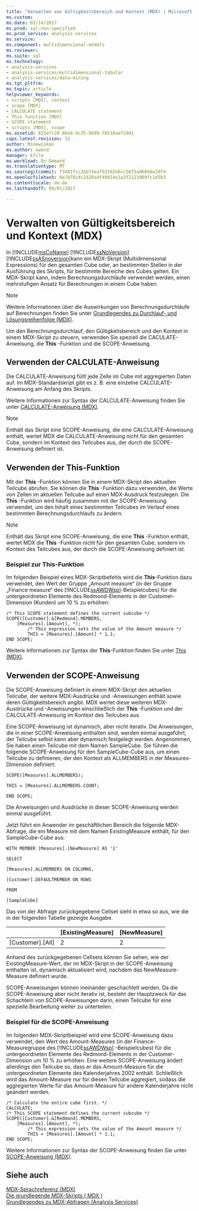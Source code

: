 ```yaml
---
title: "Verwalten von Gültigkeitsbereich und Kontext (MDX) | Microsoft Docs"
ms.custom: 
ms.date: 03/14/2017
ms.prod: sql-non-specified
ms.prod_service: analysis-services
ms.service: 
ms.component: multidimensional-models
ms.reviewer: 
ms.suite: sql
ms.technology:
- analysis-services
- analysis-services/multidimensional-tabular
- analysis-services/data-mining
ms.tgt_pltfrm: 
ms.topic: article
helpviewer_keywords:
- scripts [MDX], context
- scope [MDX]
- CALCULATE statement
- This function [MDX]
- SCOPE statement
- scripts [MDX], scope
ms.assetid: 631e7c20-8be9-4c35-8609-76516aef19d1
caps.latest.revision: 32
author: Minewiskan
ms.author: owend
manager: kfile
ms.workload: On Demand
ms.translationtype: MT
ms.sourcegitcommit: f3481fcc2bb74eaf93182e6cc58f5a06666e10f4
ms.openlocfilehash: 0a7878c4c2420a4f49d14e1a3f2121009fc1d5b3
ms.contentlocale: de-de
ms.lasthandoff: 09/01/2017

---
```

# <a name="managing-scope-and-context-mdx"></a>Verwalten von Gültigkeitsbereich und Kontext (MDX)
  In [!INCLUDE[msCoName](../../../includes/msconame-md.md)] [!INCLUDE[ssNoVersion](../../../includes/ssnoversion-md.md)] [!INCLUDE[ssASnoversion](../../../includes/ssasnoversion-md.md)]kann ein MDX-Skript (Multidimensional Expressions) für den gesamten Cube oder, an bestimmten Stellen in der Ausführung des Skripts, für bestimmte Bereiche des Cubes gelten. Ein MDX-Skript kann, indem Berechnungsdurchläufe verwendet werden, einen mehrstufigen Ansatz für Berechnungen in einem Cube haben.  
  
> [!NOTE]  
>  Weitere Informationen über die Auswirkungen von Berechnungsdurchläufe auf Berechnungen finden Sie unter [Grundlegendes zu Durchlauf- und Lösungsreihenfolge &#40;MDX&#41;](../../../analysis-services/multidimensional-models/mdx/mdx-data-manipulation-understanding-pass-order-and-solve-order.md).  
  
 Um den Berechnungsdurchlauf, den Gültigkeitsbereich und den Kontext in einem MDX-Skript zu steuern, verwenden Sie speziell die CACULATE-Anweisung, die **This** -Funktion und die SCOPE-Anweisung.  
  
## <a name="using-the-calculate-statement"></a>Verwenden der CALCULATE-Anweisung  
 Die CALCULATE-Anweisung füllt jede Zelle im Cube mit aggregierten Daten auf. Im MDX-Standardskript gibt es z. B. eine einzelne CALCULATE-Anweisung am Anfang des Skripts.  
  
 Weitere Informationen zur Syntax der CALCULATE-Anweisung finden Sie unter [CALCULATE-Anweisung &#40;MDX&#41;](../../../mdx/mdx-scripting-calculate.md).  
  
> [!NOTE]  
>  Enthält das Skript eine SCOPE-Anweisung, die eine CALCULATE-Anweisung enthält, wertet MDX die CALCULATE-Anweisung nicht für den gesamten Cube, sondern im Kontext des Teilcubes aus, der durch die SCOPE-Anweisung definiert ist.  
  
## <a name="using-the-this-function"></a>Verwenden der This-Funktion  
 Mit der **This** -Funktion können Sie in einem MDX-Skript den aktuellen Teilcube abrufen. Sie können die **This** -Funktion dazu verwenden, die Werte von Zellen im aktuellen Teilcube auf einen MDX-Ausdruck festzulegen. Die **This** -Funktion wird häufig zusammen mit der SCOPE-Anweisung verwendet, um den Inhalt eines bestimmten Teilcubes im Verlauf eines bestimmten Berechnungsdurchlaufs zu ändern.  
  
> [!NOTE]  
>  Enthält das Skript eine SCOPE-Anweisung, die eine **This** -Funktion enthält, wertet MDX die **This** -Funktion nicht für den gesamten Cube, sondern im Kontext des Teilcubes aus, der durch die SCOPE-Anweisung definiert ist.  
  
### <a name="this-function-example"></a>Beispiel zur This-Funktion  
 Im folgenden Beispiel eines MDX-Skriptbefehls wird die **This**-Funktion dazu verwendet, den Wert der Gruppe „Amount measure“ (in der Gruppe „Finance measure“ des [!INCLUDE[ssAWDWsp](../../../includes/ssawdwsp-md.md)]-Beispielcubes) für die untergeordneten Elemente des Redmond-Elements in der Customer-Dimension (Kunden) um 10 % zu erhöhen:  
  
```  
/* This SCOPE statement defines the current subcube */  
SCOPE([Customer].&[Redmond].MEMBERS,   
    [Measures].[Amount], *);  
        /* This expression sets the value of the Amount measure */  
        THIS = [Measures].[Amount] * 1.1;  
END SCOPE;  
```  
  
 Weitere Informationen zur Syntax der **This**-Funktion finden Sie unter [This &#40;MDX&#41;](../../../mdx/this-mdx.md).  
  
## <a name="using-the-scope-statement"></a>Verwenden der SCOPE-Anweisung  
 Die SCOPE-Anweisung definiert in einem MDX-Skript den aktuellen Teilcube, der weitere MDX-Ausdrücke und -Anweisungen enthält sowie deren Gültigkeitsbereich angibt. MDX wertet diese weiteren MDX-Ausdrücke und -Anweisungen einschließlich der **This** -Funktion und der CALCULATE-Anweisung im Kontext des Teilcubes aus.  
  
 Eine SCOPE-Anweisung ist dynamisch, aber nicht iterativ. Die Anweisungen, die in einer SCOPE-Anweisung enthalten sind, werden einmal ausgeführt, der Teilcube selbst kann aber dynamisch festgelegt werden. Angenommen, Sie haben einen Teilcube mit dem Namen SampleCube. Sie führen die folgende SCOPE-Anweisung für den SampleCube-Cube aus, um einen Teilcube zu definieren, der den Kontext als ALLMEMBERS in der Measures-Dimension definiert:  
  
 `SCOPE([Measures].ALLMEMBERS);`  
  
 `THIS = [Measures].ALLMEMBERS.COUNT;`  
  
 `END SCOPE;`  
  
 Die Anweisungen und Ausdrücke in dieser SCOPE-Anweisung werden einmal ausgeführt.  
  
 Jetzt führt ein Anwender im geschäftlichen Bereich die folgende MDX-Abfrage, die ein Measure mit dem Namen ExistingMeasure enthält, für den SampleCube-Cube aus:  
  
 `WITH MEMBER [Measures].[NewMeasure] AS '1'`  
  
 `SELECT`  
  
 `[Measures].ALLMEMBERS ON COLUMNS,`  
  
 `[Customer].DEFAULTMEMBER ON ROWS`  
  
 `FROM`  
  
 `[SampleCube]`  
  
 Das von der Abfrage zurückgegebene Cellset sieht in etwa so aus, wie die in der folgenden Tabelle gezeigte Ausgabe.  
  
||[ExistingMeasure]|[NewMeasure]|  
|-|-------------------------|--------------------|  
|[Customer].[All]|2|2|  
  
 Anhand des zurückgegebenen Cellsets können Sie sehen, wie der ExistingMeasure-Wert, der im MDX-Skript in der SCOPE-Anweisung enthalten ist, dynamisch aktualisiert wird, nachdem das NewMeasure-Measure definiert wurde.  
  
 SCOPE-Anweisungen können ineinander geschachtelt werden. Da die SCOPE-Anweisung aber nicht iterativ ist, besteht der Hauptzweck für das Schachteln von SCOPE-Anweisungen darin, einen Teilcube für eine spezielle Bearbeitung weiter zu unterteilen.  
  
### <a name="scope-statement-example"></a>Beispiel für die SCOPE-Anweisung  
 Im folgenden MDX-Skriptbeispiel wird eine SCOPE-Anweisung dazu verwendet, den Wert des Amount-Measures (in der Finance-Measuregruppe des [!INCLUDE[ssAWDWsp](../../../includes/ssawdwsp-md.md)] -Beispielcubes) für die untergeordneten Elemente des Redmond-Elements in der Customer-Dimension um 10 % zu erhöhen. Eine weitere SCOPE-Anweisung ändert allerdings den Teilcube so, dass er das Amount-Measure für die untergeordneten Elemente des Kalenderjahres 2002 enthält. Schließlich wird das Amount-Measure nur für diesen Teilcube aggregiert, sodass die aggregierten Werte für das Amount-Measure für andere Kalenderjahre nicht geändert werden.  
  
```  
/* Calculate the entire cube first. */  
CALCULATE;  
/* This SCOPE statement defines the current subcube */  
SCOPE([Customer].&[Redmond].MEMBERS,   
    [Measures].[Amount], *);  
        /* This expression sets the value of the Amount measure */  
        THIS = [Measures].[Amount] * 1.1;  
END SCOPE;  
```  
  
 Weitere Informationen zur Syntax der SCOPE-Anweisung finden Sie unter [SCOPE-Anweisung &#40;MDX&#41;](../../../mdx/mdx-scripting-scope.md).  
  
## <a name="see-also"></a>Siehe auch  
 [MDX-Sprachreferenz &#40;MDX&#41;](../../../mdx/mdx-language-reference-mdx.md)   
 [Die grundlegende MDX-Skripts &#40; MDX &#41;](../../../analysis-services/multidimensional-models/mdx/the-basic-mdx-script-mdx.md)   
 [Grundlegendes zu MDX-Abfragen &#40;Analysis Services&#41;](../../../analysis-services/multidimensional-models/mdx/mdx-query-fundamentals-analysis-services.md)  
  
  

